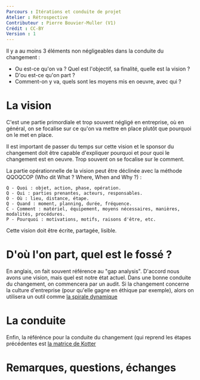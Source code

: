 ```yaml
---
Parcours : Itérations et conduite de projet
Atelier : Rétrospective
Contributeur : Pierre Bouvier-Muller (V1)
Crédit : CC-BY
Version : 1
---
```


Il y a au moins 3 éléments non négligeables dans la conduite du changement :
  - Ou est-ce qu'on va ? Quel est l'objectif, sa finalité, quelle est la vision ?
  - D'ou est-ce qu'on part ?
  - Comment-on y va, quels sont les moyens mis en oeuvre, avec qui ?

# La vision
C'est une partie primordiale et trop souvent négligé en entreprise, où en général, on se focalise sur ce qu'on va mettre en place plutôt que pourquoi on le met en place.

Il est important de passer du temps sur cette vision et le sponsor du changement doit être capable d'expliquer pourquoi et pour quoi le changement est en oeuvre. Trop souvent on se focalise sur le comment.

La partie opérationnelle de la vision peut être déclinée avec la méthode QQOQCOP (Who dit What ? Where, When and Why ?) :

    Q - Quoi : objet, action, phase, opération.
    Q - Qui : parties prenantes, acteurs, responsables.
    O - Où : lieu, distance, étape.
    Q - Quand : moment, planning, durée, fréquence.
    C - Comment : matériel, équipement, moyens nécessaires, manières, modalités, procédures.
    P - Pourquoi : motivations, motifs, raisons d'être, etc.


Cette vision doit être écrite, partagée, lisible.

# D'où l'on part, quel est le fossé ?
En anglais, on fait souvent référence au "gap analysis". D'accord nous avons une vision, mais quel est notre état actuel.
Dans une bonne conduite du changement, on commencera par un audit.
Si la changement concerne la culture d'entreprise (pour qu'elle gagne en éthique par exemple), alors on utilisera un outil comme [la spirale dynamique](http://www.spiraledynamique.com/)

# La conduite
Enfin, la référénce pour la conduite du changement (qui reprend les étapes précédentes est [la matrice de Kotter](https://fr.wikipedia.org/wiki/John_Kotter)

# Remarques, questions, échanges


